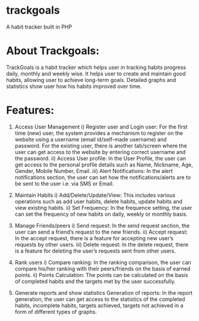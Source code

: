# trackgoals
A habit tracker built in PHP

# About Trackgoals:
TrackGoals is a habit tracker which helps user in tracking habits progress daily, monthly and weekly wise. 
It helps user to create and maintain good habits, allowing user to achieve long-term goals. 
Detailed graphs and statistics show user how his habits improved over time.

# Features:
1. Access User Management
i) Register user and Login user: For the first time (new) user, the system provides a mechanism to register on the website using a username (email id/self-made username) and password. For the existing user, there is another tab/screen where the user can get access to the website by entering correct username and the password.
ii) Access User profile: In the User Profile, the user can get access to the personal profile details such as Name, Nickname, Age, Gender, Mobile Number, Email.
iii) Alert Notifications: In the alert notifications section, the user can set how the notifications/alerts are to be sent to the user i.e. via SMS or Email.

2. Maintain Habits
i) Add/Delete/Update/View:  This includes various operations such as add user habits, delete habits, update habits and view existing habits.
ii) Set Frequency: In the frequence setting, the user can set the frequency of new habits on daily, weekly or monthly basis.

3. Manage Friends/peers
i) Send request: In the send request section, the user can send a friend’s request to the new friends.
ii) Accept request: In the accept request, there is a feature for accepting new user’s requests by other users. 
iii) Delete request: In the delete request, there is a feature for deleting the user’s requests sent from other users. 

4. Rank users 
i) Compare ranking: In the ranking comparison, the user can compare his/her ranking with their peers/friends on the basis of earned points.
ii) Points Calculation: The points can be calculated on the basis of completed habits and the targets met by the user successfully.

5. Generate reports and show statistics
Generation of reports: In the report generation, the user can get access to the statistics of the completed habits, incomplete habits, targets achieved, targets not achieved in a form of different types of graphs.


